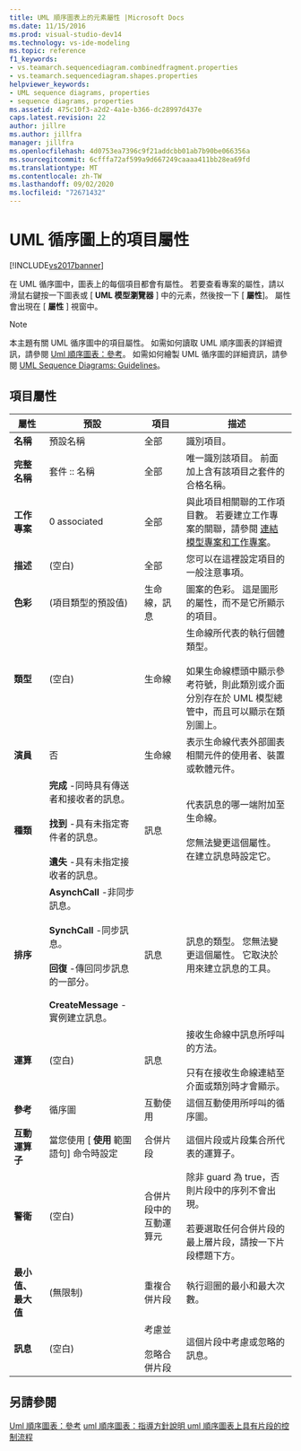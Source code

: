 ```yaml
---
title: UML 順序圖表上的元素屬性 |Microsoft Docs
ms.date: 11/15/2016
ms.prod: visual-studio-dev14
ms.technology: vs-ide-modeling
ms.topic: reference
f1_keywords:
- vs.teamarch.sequencediagram.combinedfragment.properties
- vs.teamarch.sequencediagram.shapes.properties
helpviewer_keywords:
- UML sequence diagrams, properties
- sequence diagrams, properties
ms.assetid: 475c10f3-a2d2-4a1e-b366-dc28997d437e
caps.latest.revision: 22
author: jillre
ms.author: jillfra
manager: jillfra
ms.openlocfilehash: 4d0753ea7396c9f21addcbb01ab7b90be066356a
ms.sourcegitcommit: 6cfffa72af599a9d667249caaaa411bb28ea69fd
ms.translationtype: MT
ms.contentlocale: zh-TW
ms.lasthandoff: 09/02/2020
ms.locfileid: "72671432"
---
```

# <a name="properties-of-elements-on-uml-sequence-diagrams"></a>UML 循序圖上的項目屬性
[!INCLUDE[vs2017banner](../includes/vs2017banner.md)]

在 UML 循序圖中，圖表上的每個項目都會有屬性。 若要查看專案的屬性，請以滑鼠右鍵按一下圖表或 [ **UML 模型瀏覽器** ] 中的元素，然後按一下 [ **屬性**]。 屬性會出現在 [ **屬性** ] 視窗中。

> [!NOTE]
> 本主題有關 UML 循序圖中的項目屬性。 如需如何讀取 UML 順序圖表的詳細資訊，請參閱 [Uml 順序圖表：參考](../modeling/uml-sequence-diagrams-reference.md)。 如需如何繪製 UML 循序圖的詳細資訊，請參閱 [UML Sequence Diagrams: Guidelines](../modeling/uml-sequence-diagrams-guidelines.md)。

## <a name="properties-of-elements"></a>項目屬性

|屬性|預設|項目|描述|
|--------------|-------------|-------------|-----------------|
|**名稱**|預設名稱|全部|識別項目。|
|**完整名稱**|套件 :: 名稱|全部|唯一識別該項目。 前面加上含有該項目之套件的合格名稱。|
|**工作專案**|0 associated|全部|與此項目相關聯的工作項目數。 若要建立工作專案的關聯，請參閱 [連結模型專案和工作專案](../modeling/link-model-elements-and-work-items.md)。|
|**描述**|(空白)|全部|您可以在這裡設定項目的一般注意事項。|
|**色彩**|(項目類型的預設值)|生命線，訊息|圖案的色彩。 這是圖形的屬性，而不是它所顯示的項目。|
|**類型**|(空白)|生命線|生命線所代表的執行個體類型。<br /><br /> 如果生命線標頭中顯示參考符號，則此類別或介面分別存在於 UML 模型總管中，而且可以顯示在類別圖上。|
|**演員**|否|生命線|表示生命線代表外部圖表相關元件的使用者、裝置或軟體元件。|
|**種類**|**完成** -同時具有傳送者和接收者的訊息。<br /><br /> **找到** -具有未指定寄件者的訊息。<br /><br /> **遺失** -具有未指定接收者的訊息。|訊息|代表訊息的哪一端附加至生命線。<br /><br /> 您無法變更這個屬性。 在建立訊息時設定它。|
|**排序**|**AsynchCall** -非同步訊息。<br /><br /> **SynchCall** -同步訊息。<br /><br /> **回復** -傳回同步訊息的一部分。<br /><br /> **CreateMessage** -實例建立訊息。|訊息|訊息的類型。 您無法變更這個屬性。 它取決於用來建立訊息的工具。|
|**運算**|(空白)|訊息|接收生命線中訊息所呼叫的方法。<br /><br /> 只有在接收生命線連結至介面或類別時才會顯示。|
|**參考**|循序圖|互動使用|這個互動使用所呼叫的循序圖。|
|**互動運算子**|當您使用 [ **使用** 範圍語句] 命令時設定|合併片段|這個片段或片段集合所代表的運算子。|
|**警衛**|(空白)|合併片段中的互動運算元|除非 guard 為 true，否則片段中的序列不會出現。<br /><br /> 若要選取任何合併片段的最上層片段，請按一下片段標題下方。|
|**最小值、最大值**|(無限制)|重複合併片段|執行迴圈的最小和最大次數。|
|**訊息**|(空白)|考慮並<br /><br /> 忽略合併片段|這個片段中考慮或忽略的訊息。|

## <a name="see-also"></a>另請參閱
 [Uml 順序圖表：參考](../modeling/uml-sequence-diagrams-reference.md) [uml 順序圖表：指導方針](../modeling/uml-sequence-diagrams-guidelines.md)[說明 uml 順序圖表上具有片段的控制流程](../modeling/describe-control-flow-with-fragments-on-uml-sequence-diagrams.md)
